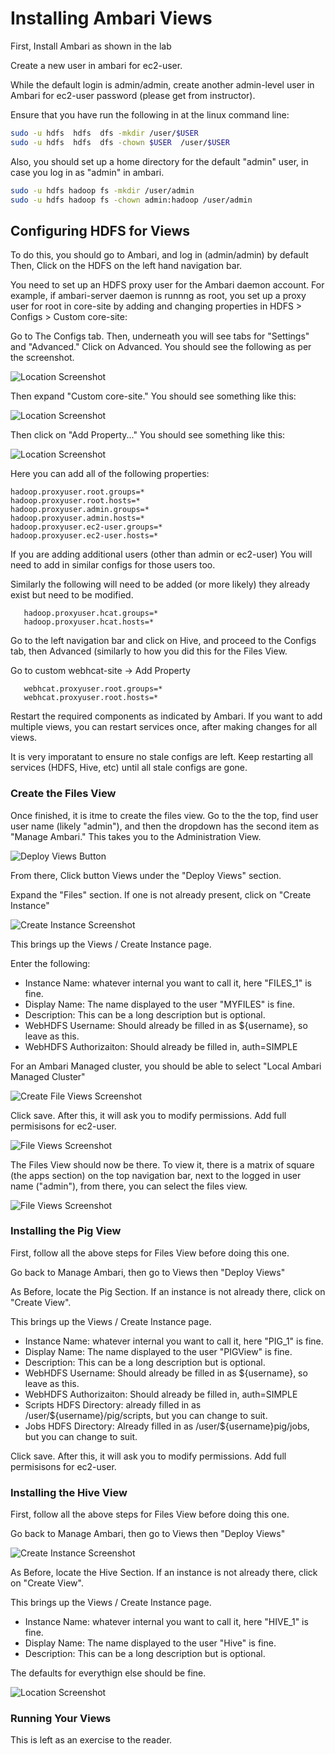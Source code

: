 Installing Ambari Views
======================

First, Install Ambari as shown in the lab

Create a new user in ambari for ec2-user.

While the default login is admin/admin, create another admin-level user
in Ambari for ec2-user password (please get from instructor).

Ensure that you have run the following in at the linux command line:

```bash
sudo -u hdfs  hdfs  dfs -mkdir /user/$USER
sudo -u hdfs  hdfs  dfs -chown $USER  /user/$USER
```

Also, you should set up a home directory for the default "admin" user, in 
case you log in as "admin" in ambari.

```bash
sudo -u hdfs hadoop fs -mkdir /user/admin
sudo -u hdfs hadoop fs -chown admin:hadoop /user/admin
```



## Configuring HDFS for  Views

To do this, you should go to Ambari, and log in (admin/admin) by default
Then, Click on the HDFS on the left hand navigation bar.


You need to set up an HDFS proxy user for the Ambari daemon account. For example, 
if ambari-server daemon is runnng as root, you set up a proxy user for root in 
core-site by adding and changing properties in HDFS > Configs > Custom core-site:


Go to The Configs tab.   Then, underneath you will see tabs for "Settings"
and "Advanced."  Click on Advanced.  You should see the following as 
per the screenshot.

![Location Screenshot](pics/ambari1.png "Here is the location")

Then expand "Custom core-site." You should see something like this:

![Location Screenshot](pics/ambari-2-custom.png "Here is the location")

Then click on "Add Property..." You should see something like this:

![Location Screenshot](pics/ambari-add-property.png "Here is the location")


Here you can add all of the following properties:

```
hadoop.proxyuser.root.groups=*
hadoop.proxyuser.root.hosts=*
hadoop.proxyuser.admin.groups=*
hadoop.proxyuser.admin.hosts=*
hadoop.proxyuser.ec2-user.groups=*
hadoop.proxyuser.ec2-user.hosts=*
```


If you are adding additional users (other than admin or ec2-user)
You will need to add in similar configs for those users too.

Similarly the following will need to be added (or more likely) they
already exist but need to be modified.

```
   hadoop.proxyuser.hcat.groups=*
   hadoop.proxyuser.hcat.hosts=*
```

Go to the left navigation bar and click on Hive, and proceed to the 
Configs tab, then Advanced (similarly to how you did this for the
Files View.

Go to custom webhcat-site -> Add Property

```
   webhcat.proxyuser.root.groups=*
   webhcat.proxyuser.root.hosts=*
```

Restart the required components as indicated by Ambari. If you want to 
add multiple views, you can restart services once, after making changes for all views.

It is very imporatant to ensure no stale configs are left. Keep restarting
all services (HDFS, Hive, etc) until all stale configs are gone.

### Create the Files View

Once finished, it is itme to create the files view.  Go to the the top, find
user user name (likely "admin"), and then the dropdown has the second item as
"Manage Ambari."   This takes you to the Administration View.


![Deploy Views Button](pics/ambari-views-main-screen.png "It should look like this")

From there, Click button Views under the "Deploy Views" section.


Expand the "Files" section.  If one is not already present, click on "Create Instance"

![Create Instance Screenshot](pics/ambari-views-create-instance.png "It should look like this")

This brings up the Views / Create Instance page.  

Enter the following:

 * Instance Name: whatever internal you want to call it, here "FILES_1" is fine.
 * Display Name: The name displayed to the user "MYFILES" is fine.
 * Description: This can be a long description but is optional.
 * WebHDFS Username: Should already be filled in as ${username}, so leave as this.
 * WebHDFS Authorizaiton: Should already be filled in, auth=SIMPLE 

For an Ambari Managed cluster, you should be able to select "Local Ambari Managed Cluster"


![Create File Views Screenshot](pics/ambari-views-create-file-view.png "It should look like this")

Click save.  After this, it will ask you to modify permissions. Add full permisisons for ec2-user.

![File Views Screenshot](pics/ambari-views-file-view-permissions.png "Here is the permissions screen")

The Files View should now be there. To view it, there is a matrix of 
square (the apps section) on the top navigation bar, next to the 
logged in user name ("admin"), from there, you can select the files view.

![File Views Screenshot](pics/ambari-views-finished-file-views.png "Here is the finished file view")


### Installing the Pig View

First,  follow all the above steps for Files View before doing this one.

Go back to Manage Ambari, then go to Views then "Deploy Views"

As Before, locate the Pig Section.  If an instance is not already there,
click on "Create View".

This brings up the Views / Create Instance page.  

 * Instance Name: whatever internal you want to call it, here "PIG_1" is fine.
 * Display Name: The name displayed to the user "PIGView" is fine.
 * Description: This can be a long description but is optional.
 * WebHDFS Username: Should already be filled in as ${username}, so leave as this.
 * WebHDFS Authorizaiton: Should already be filled in, auth=SIMPLE 
 * Scripts HDFS Directory: already filled in as /user/${username}/pig/scripts, but you can change to suit.
 * Jobs HDFS Directory: Already filled in as /user/${username}pig/jobs, but you can change to suit.

Click save.  After this, it will ask you to modify permissions. Add full permisisons for ec2-user.


### Installing the Hive View

First,  follow all the above steps for Files View before doing this one.

Go back to Manage Ambari, then go to Views then "Deploy Views"

![Create Instance Screenshot](pics/ambari-views-create-instance.png "It should look like this")

As Before, locate the Hive Section.  If an instance is not already there,
click on "Create View".

This brings up the Views / Create Instance page.  

 * Instance Name: whatever internal you want to call it, here "HIVE_1" is fine.
 * Display Name: The name displayed to the user "Hive" is fine.
 * Description: This can be a long description but is optional.

The defaults for everythign else should be fine.

![Location Screenshot](pics/ambari-views-hive-create-instance.png "Hive Create View")

### Running Your Views

This is left as an exercise to the reader.



